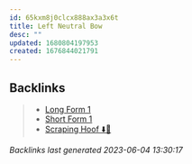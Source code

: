 ```yaml
---
id: 65kxm8j0clcx888ax3a3x6t
title: Left Neutral Bow
desc: ""
updated: 1680804197953
created: 1676844021791
---
```


## Backlinks

> - [Long Form 1](..\forms\long-form-1.md)
> - [Short Form 1](..\forms\short-form-1.md)
> - [Scraping Hoof ⬇️🐎](..\techniques\scraping-hoof.md)

_Backlinks last generated 2023-06-04 13:30:17_
